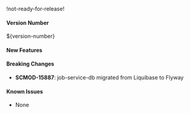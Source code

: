 !not-ready-for-release!

#### Version Number
${version-number}

#### New Features

#### Breaking Changes
- **SCMOD-15887**: job-service-db migrated from Liquibase to Flyway

#### Known Issues
- None
